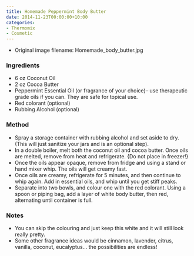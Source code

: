 ```yaml
---
title: Homemade Peppermint Body Butter
date: 2014-11-23T00:00:00+10:00
categories:
- Thermomix
- Cosmetic
---
```







* Original image filename: Homemade_body_butter.jpg


### Ingredients

* 6 oz Coconut Oil
* 2 oz Cocoa Butter
* Peppermint Essential Oil (or fragrance of your choice)– use therapeutic grade oils if you can.  They are safe for topical use.
* Red colorant (optional)
* Rubbing Alcohol (optional)

### Method

* Spray a storage container with rubbing alcohol and set aside to dry. (This will just sanitize your jars and is an optional step).
* In a double boiler, melt both the coconut oil and cocoa butter.  Once oils are melted, remove from heat and refrigerate. {Do not place in freezer!}
* Once the oils appear opaque, remove from fridge and using a stand or hand mixer whip. The oils will get creamy fast.
* Once oils are creamy, refrigerate for 5 minutes, and then continue to whip again.  Add in essential oils, and whip until you get stiff peaks.
* Separate into two bowls, and colour one with the red colorant. Using a spoon or piping bag, add a layer of white body butter, then red, alternating until container is full.

### Notes

* You can skip the colouring and just keep this white and it will still look really pretty.
* Some other fragrance ideas would be cinnamon, lavender, citrus, vanilla, coconut, eucalyptus… the possibilities are endless!
